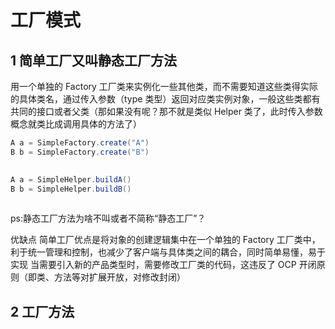 # 工厂模式

## 1 简单工厂又叫静态工厂方法
用一个单独的 Factory 工厂类来实例化一些其他类，而不需要知道这些类得实际的具体类名，通过传入参数（type 类型）返回对应类实例对象，一般这些类都有共同的接口或者父类（那如果没有呢？那不就是类似 Helper 类了，此时传入参数概念就类比成调用具体的方法了）

```java
A a = SimpleFactory.create("A")
B b = SimpleFactory.create("B")
 

A a = SimpleHelper.buildA()
B b = SimpleHelper.buildB()
 
```

ps:静态工厂方法为啥不叫或者不简称“静态工厂”？


优缺点
简单工厂优点是将对象的创建逻辑集中在一个单独的 Factory 工厂类中，利于统一管理和控制，也减少了客户端与具体类之间的耦合，同时简单易懂，易于实现
当需要引入新的产品类型时，需要修改工厂类的代码，这违反了 OCP 开闭原则（即类、方法等对扩展开放，对修改封闭）


## 2 工厂方法